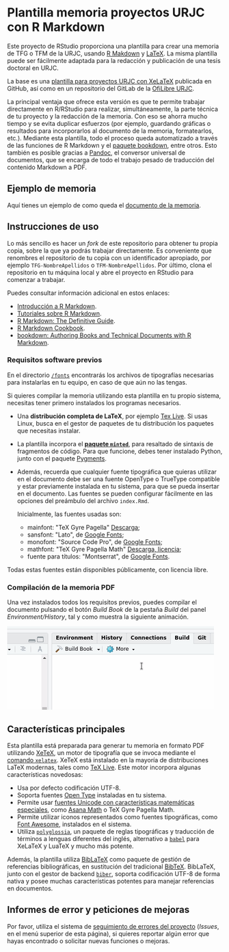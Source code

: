 # Plantilla memoria proyectos URJC con R Markdown

Este proyecto de RStudio proporciona una plantilla para crear una memoria de TFG o TFM de la URJC, usando [R Makdown](https://rmarkdown.rstudio.com/) y [LaTeX](https://es.wikipedia.org/wiki/LaTeX). La misma plantilla puede ser fácilmente adaptada para la redacción y publicación de una tesis doctoral en URJC.

La base es una [plantilla para proyectos URJC con XeLaTeX](https://github.com/glimmerphoenix/plantilla-memoria-TFG-TFM) publicada en GitHub, así como en un repositorio del GitLab de la [OfiLibre URJC](https://ofilibre.gitlab.io/).

La principal ventaja que ofrece esta versión es que te permite trabajar directamente en R/RStudio para realizar, simultáneamente, la parte técnica de tu proyecto y la redacción de la memoria. Con eso se ahorra mucho tiempo y se evita duplicar esfuerzos (por ejemplo, guardando gráficas o resultados para incorporarlos al documento de la memoria, formatearlos, etc.). Mediante esta plantilla, todo el proceso queda automatizado a través de las funciones de R Markdown y el [paquete bookdown](https://pkgs.rstudio.com/bookdown/), entre otros. Esto también es posible gracias a [Pandoc](https://pandoc.org/), el conversor universal de documentos, que se encarga de todo el trabajo pesado de traducción del contenido Markdown a PDF.

## Ejemplo de memoria

Aquí tienes un ejemplo de como queda el [documento de la memoria](_book/bookdown-template.pdf).

## Instrucciones de uso
Lo más sencillo es hacer un *fork* de este repositorio para obtener tu propia copia, sobre la que ya podrás trabajar directamente. Es
conveniente que renombres el repositorio de tu copia con un identificador apropiado, por ejemplo `TFG-NombreApellidos` o 
`TFM-NombreApellidos`. Por último, clona el repositorio en tu máquina local y abre el proyecto en RStudio para comenzar a trabajar.

Puedes consultar información adicional en estos enlaces:
  * [Introducción a R Markdown](https://rmarkdown.rstudio.com/lesson-1.html).
  * [Tutoriales sobre R Markdown](https://rmarkdown.rstudio.com/articles.html).
  * [R Markdown: The Definitive Guide](https://bookdown.org/yihui/rmarkdown/).
  * [R Markdown Cookbook](https://bookdown.org/yihui/rmarkdown-cookbook/).
  * [bookdown: Authoring Books and Technical Documents with R Markdown](https://bookdown.org/yihui/bookdown/).

### Requisitos software previos
En el directorio [`/fonts`](./fonts) encontrarás los archivos de tipografías necesarias para instalarlas en tu equipo, en caso de que aún no las tengas.

Si quieres compilar la memoria utilizando esta plantilla en tu propio sistema, necesitas tener primero instalados los programas necesarios.

* Una **distribución completa de LaTeX**, por ejemplo [Tex Live](https://www.tug.org/texlive/acquire-netinstall.html). Si usas
  Linux, busca en el gestor de paquetes de tu distribución los paquetes que necesitas instalar.
* La plantilla incorpora el [**paquete `minted`**](https://ctan.org/pkg/minted), para resaltado de sintaxis de fragmentos de código. Para que funcione, debes tener instalado Python, junto con el paquete [Pygments](https://pypi.org/project/Pygments/).
* Además, recuerda que cualquier fuente tipográfica que quieras utilizar en el documento debe ser una fuente OpenType o TrueType
  compatible y estar previamente instalada en tu sistema, para que se pueda insertar en el documento. Las fuentes se pueden configurar fácilmente en las opciones del preámbulo del archivo `index.Rmd`. 
  
  Inicialmente, las fuentes usadas son:
    - mainfont: "TeX Gyre Pagella" [Descarga](https://www.1001fonts.com/tex-gyre-pagella-font.html);
    - sansfont: "Lato", de [Google Fonts](https://fonts.google.com/specimen/Lato);
    - monofont: "Source Code Pro", de [Google Fonts](https://fonts.google.com/specimen/Source+Code+Pro);
    - mathfont: "TeX Gyre Pagella Math" [Descarga, licencia](http://www.gust.org.pl/projects/e-foundry/tg-math/download/index_html#Pagella_Math);
    - fuente para títulos: "Montserrat", de [Google Fonts](https://fonts.google.com/specimen/Montserrat).

Todas estas fuentes están disponibles públicamente, con licencia libre. 

### Compilación de la memoria PDF

Una vez instalados todos los requisitos previos, puedes compilar el documento pulsando el botón *Build Book* de la pestaña *Build* del panel *Environment/History*, tal y como muestra la siguiente animación.

![](img/compile-book-PDF.gif)


## Características principales
Esta plantilla está preparada para generar tu memoria en formato PDF utilizando [XeTeX](https://en.wikipedia.org/wiki/XeTeX), un motor de tipografía que se invoca 
mediante el [comando `xelatex`](https://tex.stackexchange.com/questions/296616/questions-regarding-the-distinction-between-xetex-and-xelatex-and-how-they-relat). XeTeX está instalado en la mayoría de distribuciones LaTeX modernas, tales como 
[TeX Live](https://www.tug.org/texlive/). Este motor incorpora algunas características novedosas:

* Usa por defecto codificación UTF-8.
* Soporta fuentes [Open Type](https://en.wikipedia.org/wiki/OpenType) instaladas en tu sistema.
* Permite usar [fuentes Unicode con características matemáticas especiales](https://tex.stackexchange.com/questions/43813/what-math-fonts-are-available-that-work-in-xelatex), 
  como [Asana Math](https://en.wikipedia.org/wiki/Asana-Math) o TeX Gyre Pagella Math.
* Permite utilizar iconos representados como fuentes tipográficas, como [Font Awesome](https://fontawesome.com/), instalados en el sistema.
* Utiliza [`polyglossia`](https://ctan.org/pkg/polyglossia), un paquete de reglas tipográficas y traducción de términos a lenguas
  diferentes del inglés, alternativo a [`babel`](https://ctan.org/pkg/babel) para XeLaTeX y LuaTeX y mucho más potente.
  
Además, la plantilla utiliza [BibLaTeX](https://www.ctan.org/pkg/biblatex) como paquete de gestión de referencias bibliográficas,
en sustitución del tradicional [BibTeX](https://www.ctan.org/pkg/bibtex). BibLaTeX, junto con el gestor de backend 
[`biber`](https://www.ctan.org/pkg/biber), soporta codificación UTF-8 de forma nativa y posee muchas características potentes para 
manejar referencias en documentos.


## Informes de error y peticiones de mejoras

Por favor, utiliza el sistema de [seguimiento de errores del proyecto](https://github.com/glimmerphoenix/plantilla-memoria-rmd-URJC/issues) (*Issues*, en el menú superior de esta página), si quieres reportar algún error que hayas encontrado o solicitar nuevas funciones o mejoras.
